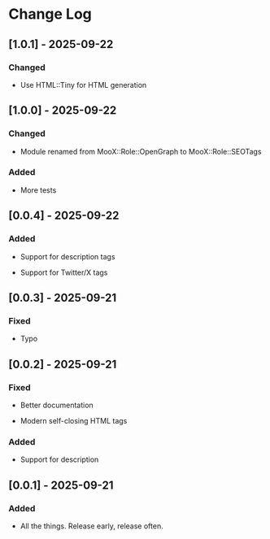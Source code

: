 # Change Log

## [1.0.1] - 2025-09-22

### Changed

- Use HTML::Tiny for HTML generation

## [1.0.0] - 2025-09-22

### Changed

- Module renamed from MooX::Role::OpenGraph to MooX::Role::SEOTags

### Added

- More tests

## [0.0.4] - 2025-09-22

### Added

- Support for description tags

- Support for Twitter/X tags

## [0.0.3] - 2025-09-21

### Fixed

- Typo

## [0.0.2] - 2025-09-21

### Fixed

- Better documentation

- Modern self-closing HTML tags

### Added

- Support for description

## [0.0.1] - 2025-09-21

### Added

- All the things. Release early, release often.
